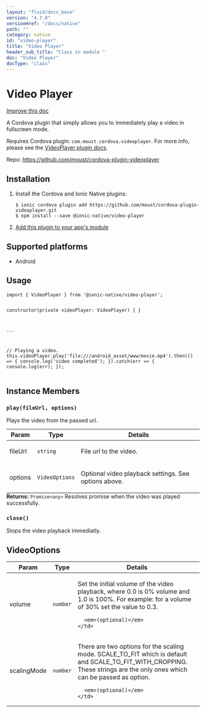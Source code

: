 ```yaml
---
layout: "fluid/docs_base"
version: "4.7.0"
versionHref: "/docs/native"
path: ""
category: native
id: "video-player"
title: "Video Player"
header_sub_title: "Class in module "
doc: "Video Player"
docType: "class"
---
```


<h1 class="api-title">Video Player</h1>

<a class="improve-v2-docs" href="http://github.com/ionic-team/ionic-native/edit/master/src/@ionic-native/plugins/video-player/index.ts#L17">
  Improve this doc
</a>







<p>A Cordova plugin that simply allows you to immediately play a video in fullscreen mode.</p>
<p>Requires Cordova plugin: <code>com.moust.cordova.videoplayer</code>. For more info, please see the <a href="https://github.com/moust/cordova-plugin-videoplayer">VideoPlayer plugin docs</a>.</p>


<p>Repo:
  <a href="https://github.com/moust/cordova-plugin-videoplayer">
    https://github.com/moust/cordova-plugin-videoplayer
  </a>
</p>


<h2><a class="anchor" name="installation" href="#installation"></a>Installation</h2>
<ol class="installation">
  <li>Install the Cordova and Ionic Native plugins:<br>
    <pre><code class="nohighlight">$ ionic cordova plugin add https://github.com/moust/cordova-plugin-videoplayer.git
$ npm install --save @ionic-native/video-player
</code></pre>
  </li>
  <li><a href="https://ionicframework.com/docs/native/#Add_Plugins_to_Your_App_Module">Add this plugin to your app's module</a></li>
</ol>



<h2><a class="anchor" name="platforms" href="#platforms"></a>Supported platforms</h2>
<ul>
  <li>Android</li>
</ul>






<h2><a class="anchor" name="usage" href="#usage"></a>Usage</h2>
<pre><code class="lang-typescript">import { VideoPlayer } from &#39;@ionic-native/video-player&#39;;

constructor(private videoPlayer: VideoPlayer) { }

...

// Playing a video.
this.videoPlayer.play(&#39;file:///android_asset/www/movie.mp4&#39;).then(() =&gt; {
 console.log(&#39;video completed&#39;);
}).catch(err =&gt; {
 console.log(err);
});
</code></pre>








<h2><a class="anchor" name="instance-members" href="#instance-members"></a>Instance Members</h2>
<h3><a class="anchor" name="play" href="#play"></a><code>play(fileUrl,&nbsp;options)</code></h3>


Plays the video from the passed url.
<table class="table param-table" style="margin:0;">
  <thead>
  <tr>
    <th>Param</th>
    <th>Type</th>
    <th>Details</th>
  </tr>
  </thead>
  <tbody>
  <tr>
    <td>
      fileUrl</td>
    <td>
      <code>string</code>
    </td>
    <td>
      <p>File url to the video.</p>
</td>
  </tr>
  
  <tr>
    <td>
      options</td>
    <td>
      <code>VideoOptions</code>
    </td>
    <td>
      <p>Optional video playback settings. See options above.</p>
</td>
  </tr>
  </tbody>
</table>

<div class="return-value" markdown="1">
  <i class="icon ion-arrow-return-left"></i>
  <b>Returns:</b> <code>Promise&lt;any&gt;</code> Resolves promise when the video was played successfully.
</div><h3><a class="anchor" name="close" href="#close"></a><code>close()</code></h3>




Stops the video playback immediatly.









<h2><a class="anchor" name="VideoOptions" href="#VideoOptions"></a>VideoOptions</h2>

<table class="table param-table" style="margin:0;">
  <thead>
  <tr>
    <th>Param</th>
    <th>Type</th>
    <th>Details</th>
  </tr>
  </thead>
  <tbody>
  
  <tr>
    <td>
      volume
    </td>
    <td>
      <code>number</code>
    </td>
    <td>
      <p>Set the initial volume of the video playback, where 0.0 is 0% volume and 1.0 is 100%.
For example: for a volume of 30% set the value to 0.3.</p>

      <em>(optional)</em>
    </td>
  </tr>
  
  <tr>
    <td>
      scalingMode
    </td>
    <td>
      <code>number</code>
    </td>
    <td>
      <p>There are two options for the scaling mode. SCALE_TO_FIT which is default and SCALE_TO_FIT_WITH_CROPPING.
These strings are the only ones which can be passed as option.</p>

      <em>(optional)</em>
    </td>
  </tr>
  
  </tbody>
</table>





